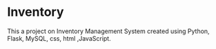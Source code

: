 # Inventory
This a project on Inventory Management System created using Python, Flask, MySQL, css, html ,JavaScript.
